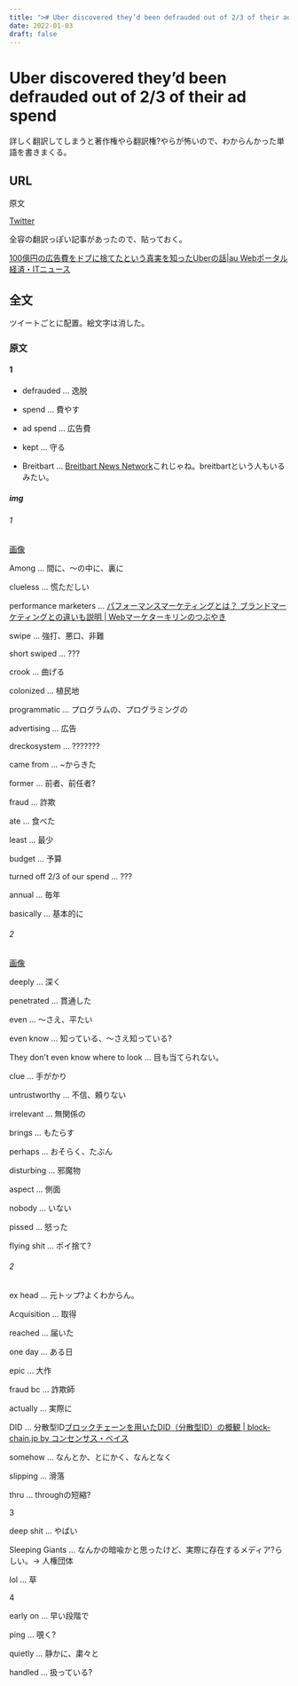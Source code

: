 ```yaml
---
title: "># Uber discovered they’d been defrauded out of 2/3 of their ad spend"
date: 2022-01-03
draft: false
---
```

# Uber discovered they’d been defrauded out of 2/3 of their ad spend



詳しく翻訳してしまうと著作権やら翻訳権?やらが怖いので、わからんかった単語を書きまくる。



## URL



原文



[Twitter](https://twitter.com/nandoodles/status/1345774768746852353)



全容の翻訳っぽい記事があったので、貼っておく。



[100億円の広告費をドブに捨てたという真実を知ったUberの話|au Webポータル経済・ITニュース](https://article.auone.jp/detail/1/3/7/48_7_r_20210104_1609736612838187)



## 全文



ツイートごとに配置。絵文字は消した。



### 原文



#### 1



* defrauded ... 逸脱



* spend ... 費やす



* ad spend ... 広告費



* kept ... 守る



* Breitbart ... [Breitbart News Network](https://www.breitbart.com/)これじゃね。breitbartという人もいるみたい。



##### img



###### 1



[画像](https://pbs.twimg.com/media/Eq0nBLHW4AEa0ci?format=jpg&name=large)



Among ... 間に、〜の中に、裏に



clueless ... 慌ただしい



performance marketers ... [パフォーマンスマーケティングとは？ ブランドマーケティングとの違いも説明 | Webマーケターキリンのつぶやき](https://webkirin.info/web-marketing/3602/#:~:text=%E3%83%91%E3%83%95%E3%82%A9%E3%83%BC%E3%83%9E%E3%83%B3%E3%82%B9%E3%83%9E%E3%83%BC%E3%82%B1%E3%83%86%E3%82%A3%E3%83%B3%E3%82%B0%E3%81%A8%E3%81%AF%E3%80%81%E3%83%87%E3%82%B8%E3%82%BF%E3%83%AB,%E3%83%9E%E3%83%BC%E3%82%B1%E3%83%86%E3%82%A3%E3%83%B3%E3%82%B0%E6%89%8B%E6%B3%95%E3%82%92%E6%8C%87%E3%81%97%E3%81%BE%E3%81%99%E3%80%82)



swipe ... 強打、悪口、非難



short swiped ... ???



crook ... 曲げる



colonized ... 植民地



programmatic ... プログラムの、プログラミングの



advertising ... 広告



dreckosystem ... ???????



came from ... ~からきた



former ... 前者、前任者?



fraud ... 詐欺



ate ... 食べた



least ... 最少



budget ... 予算



turned off 2/3 of our spend ... ???



annual ... 毎年



basically ... 基本的に



###### 2



[画像](https://pbs.twimg.com/media/Eq0nBKyW4AAJ4Wt?format=jpg&name=medium)



deeply ... 深く



penetrated ... 貫通した



even ... 〜さえ、平たい



even know ... 知っている、〜さえ知っている?



They don't even know where to look ... 目も当てられない。



clue ... 手がかり



untrustworthy ... 不信、頼りない



irrelevant ... 無関係の



brings ... もたらす



perhaps ... おそらく、たぶん



disturbing ... 邪魔物



aspect ... 側面



nobody ... いない



pissed ... 怒った



flying shit ... ポイ捨て?



###### 2



ex head ... 元トップ?よくわからん。



Acquisition ... 取得



reached ... 届いた



one day ... ある日



epic ... 大作



fraud bc ... 詐欺師



actually ... 実際に



DID ... 分散型ID[ブロックチェーンを用いたDID（分散型ID）の概観 | block-chain.jp by コンセンサス・ベイス](https://block-chain.jp/business/did-overview-1/)



somehow ... なんとか、とにかく、なんとなく



slipping ... 滑落



thru ... throughの短縮?



3



deep shit ... やばい



Sleeping Giants ... なんかの暗喩かと思ったけど、実際に存在するメディア?らしい。-> 人権団体



lol ... 草



4



early on ... 早い段階で



ping ... 覗く?



quietly ... 静かに、粛々と



handled ... 扱っている?
